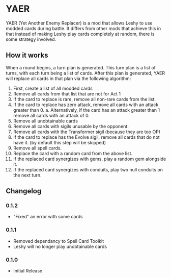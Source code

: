 ﻿# YAER

YAER (Yet Another Enemy Replacer) is a mod that allows Leshy to use modded cards during battle. It differs from other mods that 
achieve this in that instead of making Leshy play cards completely at random, there is some strategy involved.

## How it works

When a round begins, a turn plan is generated. This turn plan is a list of turns, with each turn being a list of cards. After this plan is generated,
YAER will replace all cards in that plan via the following algorithm:

1. First, create a list of all modded cards
2. Remove all cards from that list that are not for Act 1
3. If the card to replace is rare, remove all non-rare cards from the list.
4. If the card to replace has zero attack, remove all cards with an attack greater than 0.
    a. Alternatively, if the card has an attack greater than 1 remove all cards with an attack of 0.
5. Remove all unobtainable cards
6. Remove all cards with sigils unusable by the opponent.
7. Remove all cards with the Transformer sigil (because they are too OP)
8. If the card to replace has the Evolve sigil, remove all cards that do not have it. (by default this step will be skipped)
9. Remove all spell cards.
10. Replace the card with a random card from the above list.
11. If the replaced card synergizes with gems, play a random gem alongside it.
12. If the replaced card synergizes with conduits, play two null conduits on the next turn.

## Changelog

### 0.1.2
* "Fixed" an error with some cards

### 0.1.1
* Removed dependancy to Spell Card Toolkit
* Leshy will no longer play unobtainable cards

### 0.1.0
* Initial Release